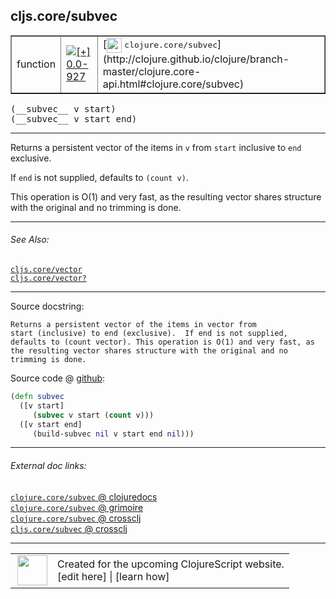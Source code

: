 ## cljs.core/subvec



 <table border="1">
<tr>
<td>function</td>
<td><a href="https://github.com/cljsinfo/cljs-api-docs/tree/0.0-927"><img valign="middle" alt="[+] 0.0-927" title="Added in 0.0-927" src="https://img.shields.io/badge/+-0.0--927-lightgrey.svg"></a> </td>
<td>
[<img height="24px" valign="middle" src="http://i.imgur.com/1GjPKvB.png"> <samp>clojure.core/subvec</samp>](http://clojure.github.io/clojure/branch-master/clojure.core-api.html#clojure.core/subvec)
</td>
</tr>
</table>


 <samp>
(__subvec__ v start)<br>
</samp>
 <samp>
(__subvec__ v start end)<br>
</samp>

---

Returns a persistent vector of the items in `v` from `start` inclusive to `end`
exclusive.

If `end` is not supplied, defaults to `(count v)`.

This operation is O(1) and very fast, as the resulting vector shares structure
with the original and no trimming is done.



---


###### See Also:

[`cljs.core/vector`](../cljs.core/vector.md)<br>
[`cljs.core/vector?`](../cljs.core/vectorQMARK.md)<br>

---


Source docstring:

```
Returns a persistent vector of the items in vector from
start (inclusive) to end (exclusive).  If end is not supplied,
defaults to (count vector). This operation is O(1) and very fast, as
the resulting vector shares structure with the original and no
trimming is done.
```


Source code @ [github](https://github.com/clojure/clojurescript/blob/r2342/src/cljs/cljs/core.cljs#L4369-L4378):

```clj
(defn subvec
  ([v start]
     (subvec v start (count v)))
  ([v start end]
     (build-subvec nil v start end nil)))
```

<!--
Repo - tag - source tree - lines:

 <pre>
clojurescript @ r2342
└── src
    └── cljs
        └── cljs
            └── <ins>[core.cljs:4369-4378](https://github.com/clojure/clojurescript/blob/r2342/src/cljs/cljs/core.cljs#L4369-L4378)</ins>
</pre>

-->

---



###### External doc links:

[`clojure.core/subvec` @ clojuredocs](http://clojuredocs.org/clojure.core/subvec)<br>
[`clojure.core/subvec` @ grimoire](http://conj.io/store/v1/org.clojure/clojure/1.7.0-beta3/clj/clojure.core/subvec/)<br>
[`clojure.core/subvec` @ crossclj](http://crossclj.info/fun/clojure.core/subvec.html)<br>
[`cljs.core/subvec` @ crossclj](http://crossclj.info/fun/cljs.core.cljs/subvec.html)<br>

---

 <table>
<tr><td>
<img valign="middle" align="right" width="48px" src="http://i.imgur.com/Hi20huC.png">
</td><td>
Created for the upcoming ClojureScript website.<br>
[edit here] | [learn how]
</td></tr></table>

[edit here]:https://github.com/cljsinfo/cljs-api-docs/blob/master/cljsdoc/cljs.core/subvec.cljsdoc
[learn how]:https://github.com/cljsinfo/cljs-api-docs/wiki/cljsdoc-files

<!--

This information was too distracting to show to readers, but I'll leave it
commented here since it is helpful to:

- pretty-print the data used to generate this document
- and show how to retrieve that data



The API data for this symbol:

```clj
{:description "Returns a persistent vector of the items in `v` from `start` inclusive to `end`\nexclusive.\n\nIf `end` is not supplied, defaults to `(count v)`.\n\nThis operation is O(1) and very fast, as the resulting vector shares structure\nwith the original and no trimming is done.",
 :ns "cljs.core",
 :name "subvec",
 :signature ["[v start]" "[v start end]"],
 :history [["+" "0.0-927"]],
 :type "function",
 :related ["cljs.core/vector" "cljs.core/vector?"],
 :full-name-encode "cljs.core/subvec",
 :source {:code "(defn subvec\n  ([v start]\n     (subvec v start (count v)))\n  ([v start end]\n     (build-subvec nil v start end nil)))",
          :title "Source code",
          :repo "clojurescript",
          :tag "r2342",
          :filename "src/cljs/cljs/core.cljs",
          :lines [4369 4378]},
 :full-name "cljs.core/subvec",
 :clj-symbol "clojure.core/subvec",
 :docstring "Returns a persistent vector of the items in vector from\nstart (inclusive) to end (exclusive).  If end is not supplied,\ndefaults to (count vector). This operation is O(1) and very fast, as\nthe resulting vector shares structure with the original and no\ntrimming is done."}

```

Retrieve the API data for this symbol:

```clj
;; from Clojure REPL
(require '[clojure.edn :as edn])
(-> (slurp "https://raw.githubusercontent.com/cljsinfo/cljs-api-docs/catalog/cljs-api.edn")
    (edn/read-string)
    (get-in [:symbols "cljs.core/subvec"]))
```

-->
